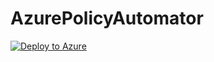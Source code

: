# AzurePolicyAutomator

[![Deploy to Azure](https://aka.ms/deploytoazurebutton)](https://portal.azure.com/#create/Microsoft.Template/uri/https%3A%2F%2Fraw.githubusercontent.com%2Fmsdirtbag%2FAzurePolicyAutomator%2Fmain%2Fmain.json)
